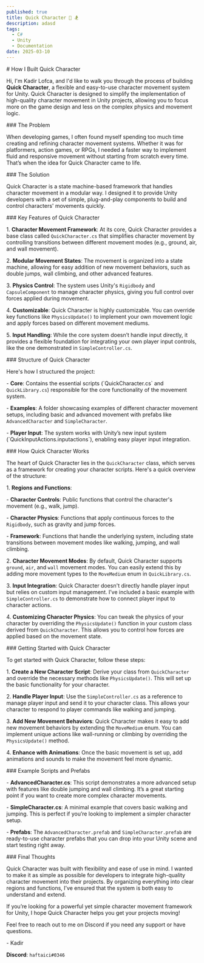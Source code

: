 ```yaml
---
published: true
title: Quick Character 🏃 🏂
description: adasd
tags:
  - C#
  - Unity
  - Documentation
date: 2025-03-10
---
```

\# How I Built Quick Character

Hi, I'm Kadir Lofca, and I'd like to walk you through the process of building **Quick Character**, a flexible and easy-to-use character movement system for Unity. Quick Character is designed to simplify the implementation of high-quality character movement in Unity projects, allowing you to focus more on the game design and less on the complex physics and movement logic.

\### The Problem

When developing games, I often found myself spending too much time creating and refining character movement systems. Whether it was for platformers, action games, or RPGs, I needed a faster way to implement fluid and responsive movement without starting from scratch every time. That’s when the idea for Quick Character came to life.

\### The Solution

Quick Character is a state machine-based framework that handles character movement in a modular way. I designed it to provide Unity developers with a set of simple, plug-and-play components to build and control characters' movements quickly.

\### Key Features of Quick Character

1\. **Character Movement Framework**: At its core, Quick Character provides a base class called `QuickCharacter.cs` that simplifies character movement by controlling transitions between different movement modes (e.g., ground, air, and wall movement).

2\. **Modular Movement States**: The movement is organized into a state machine, allowing for easy addition of new movement behaviors, such as double jumps, wall climbing, and other advanced features.

3\. **Physics Control**: The system uses Unity's `Rigidbody` and `CapsuleComponent` to manage character physics, giving you full control over forces applied during movement.

4\. **Customizable**: Quick Character is highly customizable. You can override key functions like `PhysicsUpdate()` to implement your own movement logic and apply forces based on different movement mediums.

5\. **Input Handling**: While the core system doesn’t handle input directly, it provides a flexible foundation for integrating your own player input controls, like the one demonstrated in `SimpleController.cs`.

\### Structure of Quick Character

Here's how I structured the project:

\- **Core**: Contains the essential scripts (\`QuickCharacter.cs\` and `QuickLibrary.cs`) responsible for the core functionality of the movement system.

\- **Examples**: A folder showcasing examples of different character movement setups, including basic and advanced movement with prefabs like `AdvancedCharacter` and `SimpleCharacter`.

\- **Player Input**: The system works with Unity’s new input system (\`QuickInputActions.inputactions\`), enabling easy player input integration.

\### How Quick Character Works

The heart of Quick Character lies in the `QuickCharacter` class, which serves as a framework for creating your character scripts. Here's a quick overview of the structure:

1\. **Regions and Functions**:

\- **Character Controls**: Public functions that control the character's movement (e.g., walk, jump).

\- **Character Physics**: Functions that apply continuous forces to the `Rigidbody`, such as gravity and jump forces.

\- **Framework**: Functions that handle the underlying system, including state transitions between movement modes like walking, jumping, and wall climbing.

2\. **Character Movement Modes**: By default, Quick Character supports `ground`, `air`, and `wall` movement modes. You can easily extend this by adding more movement types to the `MoveMedium` enum in `QuickLibrary.cs`.

3\. **Input Integration**: Quick Character doesn't directly handle player input but relies on custom input management. I’ve included a basic example with `SimpleController.cs` to demonstrate how to connect player input to character actions.

4\. **Customizing Character Physics**: You can tweak the physics of your character by overriding the `PhysicsUpdate()` function in your custom class derived from `QuickCharacter`. This allows you to control how forces are applied based on the movement state.

\### Getting Started with Quick Character

To get started with Quick Character, follow these steps:

1\. **Create a New Character Script**: Derive your class from `QuickCharacter` and override the necessary methods like `PhysicsUpdate()`. This will set up the basic functionality for your character.

2\. **Handle Player Input**: Use the `SimpleController.cs` as a reference to manage player input and send it to your character class. This allows your character to respond to player commands like walking and jumping.

3\. **Add New Movement Behaviors**: Quick Character makes it easy to add new movement behaviors by extending the `MoveMedium` enum. You can implement unique actions like wall-running or climbing by overriding the `PhysicsUpdate()` method.

4\. **Enhance with Animations**: Once the basic movement is set up, add animations and sounds to make the movement feel more dynamic.

\### Example Scripts and Prefabs

\- **AdvancedCharacter.cs**: This script demonstrates a more advanced setup with features like double jumping and wall climbing. It’s a great starting point if you want to create more complex character movements.

\- **SimpleCharacter.cs**: A minimal example that covers basic walking and jumping. This is perfect if you’re looking to implement a simpler character setup.

\- **Prefabs**: The `AdvancedCharacter.prefab` and `SimpleCharacter.prefab` are ready-to-use character prefabs that you can drop into your Unity scene and start testing right away.

\### Final Thoughts

Quick Character was built with flexibility and ease of use in mind. I wanted to make it as simple as possible for developers to integrate high-quality character movement into their projects. By organizing everything into clear regions and functions, I’ve ensured that the system is both easy to understand and extend.

If you’re looking for a powerful yet simple character movement framework for Unity, I hope Quick Character helps you get your projects moving!

Feel free to reach out to me on Discord if you need any support or have questions.

\- Kadir

**Discord**: `haftaici#0346`